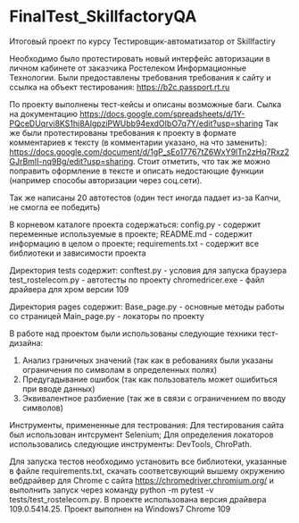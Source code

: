 # FinalTest_SkillfactoryQA
Итоговый проект по курсу Тестировщик-автоматизатор от Skillfactiry

Необходимо было протестировать новый интерфейс авторизации в личном кабинете от заказчика Ростелеком Информационные Технологии. Были предоставлены требования требования к сайту и ссылка на объект тестирования: https://b2c.passport.rt.ru 

По проекту выполнены тест-кейсы и описаны возможные баги. Сылка на документацию https://docs.google.com/spreadsheets/d/1Y-PQceDUqrvi8KS1hj8AIgpziPWUbb94exdOIbO7q7Y/edit?usp=sharing
Так же были протестированы требования к проекту в формате комментариев к тексту (в комментарии указано, на что заменить): https://docs.google.com/document/d/1gP_sEo17767tZ6WxY9lTn2zHq7Rxz2GJrBmlI-nq9Bg/edit?usp=sharing. Стоит отметить, что так же можно поправить оформление в тексте и описать недостающие функции (например способы авторизации через соц.сети).

Так же написаны 20 автотестов (один тест иногда падает из-за Капчи, не смогла ее победить)

В корневом каталоге проекта содержаться:
config.py - содержит переменные используемые в проекте;
README.md - содержит информацию в целом о проекте;
requirements.txt - содержит все библиотеки и зависимости проекта

Директория tests содержит:
conftest.py - условия для запуска браузера
test_rostelecom.py - автотесты по проекту
chromedricer.exe - файл драйвера для хром версии 109

Директория pages содержит:
Base_page.py - основные методы работы со страницей
Main_page.py - локаторы по проекту

В работе над проектом были использованы следующие техники тест-дизайна:
1. Анализ граничных значений (так как в ребованиях были указаны ограничения по символам в определенных полях)
2. Предугадывание ошибок (так как пользователь может ошибиться при вводе данных)
3. Эквивалентное разбиение (так же в связи с ограничением по вводу символов)

Инструменты, примененные для тестрования:
Для тестирования сайта был использован интсрумент Selenium;
Для определения локаторов использовались следующие инструменты: DevTools, ChroPath.

Для запуска тестов необходимо установить все библиотеки, указанные в файле requirements.txt, скачать соответсвующий вышему окружению вебдрайвер для Chrome с сайта https://chromedriver.chromium.org/ и выполнить запуск через команду python -m pytest -v tests/test_rostelecom.py. 
В проекте использована версия драйвера 109.0.5414.25. Проект выполнен на Windows7 Chrome 109

